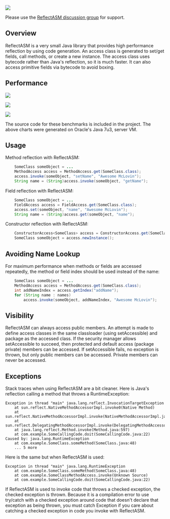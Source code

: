 ![](https://raw.github.com/wiki/EsotericSoftware/reflectasm/images/logo.png)

Please use the [ReflectASM discussion group](http://groups.google.com/group/reflectasm-users) for support.

## Overview

ReflectASM is a very small Java library that provides high performance reflection by using code generation. An access class is generated to set/get fields, call methods, or create a new instance. The access class uses bytecode rather than Java's reflection, so it is much faster. It can also access primitive fields via bytecode to avoid boxing.

## Performance

![](http://chart.apis.google.com/chart?chma=100&chtt=Field%20Set/Get&chs=700x62&chd=t:1402081,11339107&chds=0,11339107&chxl=0:|Java%20Reflection|FieldAccess&cht=bhg&chbh=10&chxt=y&chco=6600FF)

![](http://chart.apis.google.com/chart?chma=100&chtt=Method%20Call&chs=700x62&chd=t:97390,208750&chds=0,208750&chxl=0:|Java%20Reflection|MethodAccess&cht=bhg&chbh=10&chxt=y&chco=6600AA)

![](http://chart.apis.google.com/chart?chma=100&chtt=Constructor&chs=700x62&chd=t:2853063,5828993&chds=0,5828993&chxl=0:|Java%20Reflection|ConstructorAccess&cht=bhg&chbh=10&chxt=y&chco=660066)

The source code for these benchmarks is included in the project. The above charts were generated on Oracle's Java 7u3, server VM.

## Usage

Method reflection with ReflectASM:

```java
    SomeClass someObject = ...
    MethodAccess access = MethodAccess.get(SomeClass.class);
    access.invoke(someObject, "setName", "Awesome McLovin");
    String name = (String)access.invoke(someObject, "getName");
```

Field reflection with ReflectASM:

```java
    SomeClass someObject = ...
    FieldAccess access = FieldAccess.get(SomeClass.class);
    access.set(someObject, "name", "Awesome McLovin");
    String name = (String)access.get(someObject, "name");
```

Constructor reflection with ReflectASM:

```java
    ConstructorAccess<SomeClass> access = ConstructorAccess.get(SomeClass.class);
    SomeClass someObject = access.newInstance();
```

## Avoiding Name Lookup

For maximum performance when methods or fields are accessed repeatedly, the method or field index should be used instead of the name:

```java
    SomeClass someObject = ...
    MethodAccess access = MethodAccess.get(SomeClass.class);
    int addNameIndex = access.getIndex("addName");
    for (String name : names)
        access.invoke(someObject, addNameIndex, "Awesome McLovin");
```

## Visibility

ReflectASM can always access public members. An attempt is made to define access classes in the same classloader (using setAccessible) and package as the accessed class. If the security manager allows setAccessible to succeed, then protected and default access (package private) members can be accessed. If setAccessible fails, no exception is thrown, but only public members can be accessed. Private members can never be accessed.

## Exceptions

Stack traces when using ReflectASM are a bit cleaner. Here is Java's reflection calling a method that throws a RuntimeException:

    Exception in thread "main" java.lang.reflect.InvocationTargetException
    	at sun.reflect.NativeMethodAccessorImpl.invoke0(Native Method)
    	at sun.reflect.NativeMethodAccessorImpl.invoke(NativeMethodAccessorImpl.java:39)
    	at sun.reflect.DelegatingMethodAccessorImpl.invoke(DelegatingMethodAccessorImpl.java:25)
    	at java.lang.reflect.Method.invoke(Method.java:597)
    	at com.example.SomeCallingCode.doit(SomeCallingCode.java:22)
    Caused by: java.lang.RuntimeException
    	at com.example.SomeClass.someMethod(SomeClass.java:48)
    	... 5 more

Here is the same but when ReflectASM is used:

    Exception in thread "main" java.lang.RuntimeException
    	at com.example.SomeClass.someMethod(SomeClass.java:48)
    	at com.example.SomeClassMethodAccess.invoke(Unknown Source)
    	at com.example.SomeCallingCode.doit(SomeCallingCode.java:22)

If ReflectASM is used to invoke code that throws a checked exception, the checked exception is thrown. Because it is a compilation error to use try/catch with a checked exception around code that doesn't declare that exception as being thrown, you must catch Exception if you care about catching a checked exception in code you invoke with ReflectASM.

